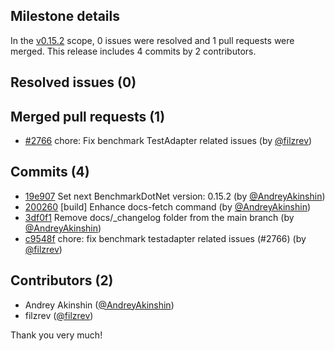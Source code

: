 ## Milestone details

In the [v0.15.2](https://github.com/dotnet/BenchmarkDotNet/issues?q=milestone:v0.15.2) scope, 
0 issues were resolved and 1 pull requests were merged.
This release includes 4 commits by 2 contributors.

## Resolved issues (0)


## Merged pull requests (1)

* [#2766](https://github.com/dotnet/BenchmarkDotNet/pull/2766) chore: Fix benchmark TestAdapter related issues (by [@filzrev](https://github.com/filzrev))

## Commits (4)

* [19e907](https://github.com/dotnet/BenchmarkDotNet/commit/19e907194e462edc648091ef3c2bb218d6831727) Set next BenchmarkDotNet version: 0.15.2 (by [@AndreyAkinshin](https://github.com/AndreyAkinshin))
* [200260](https://github.com/dotnet/BenchmarkDotNet/commit/200260136816fa7f3f27db5710a5b805be13cb35) [build] Enhance docs-fetch command (by [@AndreyAkinshin](https://github.com/AndreyAkinshin))
* [3df0f1](https://github.com/dotnet/BenchmarkDotNet/commit/3df0f1bf4ede18ccf5744a550832f4ee2d651c5e) Remove docs/_changelog folder from the main branch (by [@AndreyAkinshin](https://github.com/AndreyAkinshin))
* [c9548f](https://github.com/dotnet/BenchmarkDotNet/commit/c9548fa72649c7286555ec9402fbf4893f38cd8c) chore: fix benchmark testadapter related issues (#2766) (by [@filzrev](https://github.com/filzrev))

## Contributors (2)

* Andrey Akinshin ([@AndreyAkinshin](https://github.com/AndreyAkinshin))
* filzrev ([@filzrev](https://github.com/filzrev))

Thank you very much!

